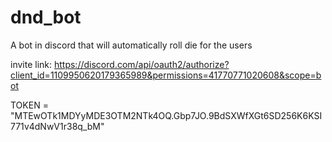 # dnd_bot
A bot in discord that will automatically roll die for the users


invite link:
https://discord.com/api/oauth2/authorize?client_id=1109950620179365989&permissions=41770771020608&scope=bot


TOKEN = "MTEwOTk1MDYyMDE3OTM2NTk4OQ.Gbp7JO.9BdSXWfXGt6SD256K6KSI771v4dNwV1r38q_bM"